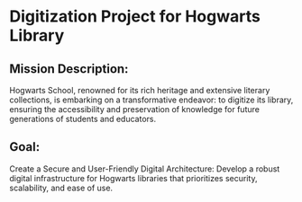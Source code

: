 # Digitization Project for Hogwarts Library #
## Mission Description: ##
Hogwarts School, renowned for its rich heritage and extensive literary collections, is embarking on a
transformative endeavor: to digitize its library, ensuring the accessibility and preservation of knowledge for
future generations of students and educators.
## Goal: ##
Create a Secure and User-Friendly Digital Architecture: Develop a robust digital infrastructure for Hogwarts
libraries that prioritizes security, scalability, and ease of use. 
